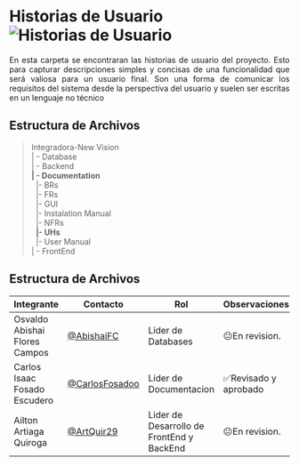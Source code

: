 # Historias de Usuario  ![Historias de Usuario](https://img.shields.io/badge/Historias%20de%20Usuario-Disponible-blue)

<p align = justify>
 En esta carpeta se encontraran las historias de usuario del proyecto. Esto  para capturar descripciones simples y concisas de una funcionalidad que será valiosa para un usuario final. Son una forma de comunicar los requisitos del sistema desde la perspectiva del usuario y suelen ser escritas en un lenguaje no técnico
 </p>

## Estructura de Archivos

>Integradora-New Vision<br>
>| - Database<br>
>| - Backend<br>
>**| - Documentation**<br>
&nbsp;&nbsp;|- BRs<br>
>&nbsp;&nbsp;|- FRs<br>
>&nbsp;&nbsp;|- GUI<br>
>&nbsp;&nbsp;|- Instalation Manual<br>
>&nbsp;&nbsp;|- NFRs<br>
>&nbsp;&nbsp;**|- UHs**<br>
>&nbsp;&nbsp;|- User Manual<br>
>| - FrontEnd

## Estructura de Archivos
|Integrante|Contacto|Rol|Observaciones|
|------------|--------|---|---|
|Osvaldo Abishai Flores Campos|[@AbishaiFC](https://github.com/AbishaiFC)|Lider de Databases|😐En revision.|
|Carlos Isaac Fosado Escudero|[@CarlosFosadoo](https://github.com/CarlosFosadoo)|Lider de Documentacion|✅Revisado y aprobado|
|Ailton Artiaga Quiroga|[@ArtQuir29](https://github.com/ArtQuir29)|Lider de Desarrollo de FrontEnd y BackEnd | 😐En revision.|
